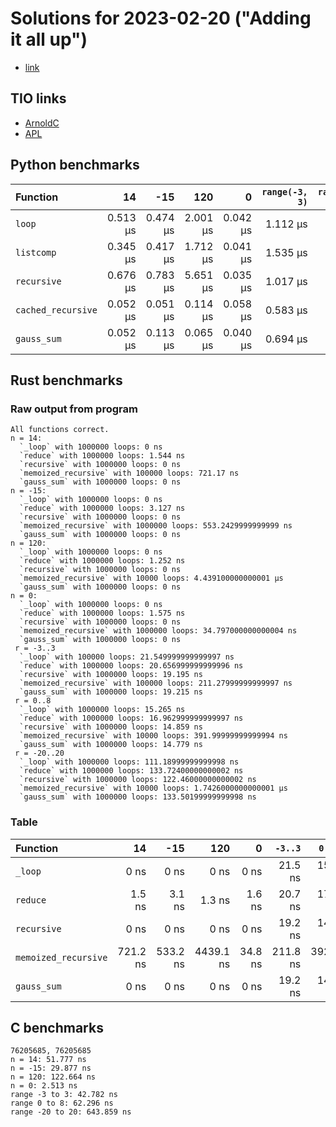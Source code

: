 # Solutions for 2023-02-20 ("Adding it all up")

- [link](https://discourse.davidamos.dev/t/adding-it-all-up/139)

## TIO links

- [ArnoldC](https://tio.run/##lVRLj9owED4nv2K0Fy6t1JV66qlOmBBrbU9qO6AcaRetEGyoEOyhf56OAwGxOPs4el7fYyaZb9vN@vHP4SD9yIEraealxjTxQj2AJ/AlQinMGO5k@3e/gzm0@@ffi@2PuzQpsYG8tNJ5LRx4iwjLUJQmDdXg0EPtoK7gW7R0s9/Fayf84KAF4VygoIV1/eAxgfRgaJYmEmbC@FAg3ENoAAFZbfISqIBfNTovyTgI3C@lpZhi0KQ57mZokZNa41gKj6oZwO6ZnsFht13O26ee1I1Xp4bAqQPMEA14tFoaxhmnqWIjQogBEKZo2RxhsaiVak6zUwkGmV1HJlfEs93xkRH5o6zuqcmTzZtcIbTpRB7lOYQKqeKYkDbq/r/FdvPa@58SlGR6nQsnPXlJVYX2VF@yYyAd6AakmUovgsdhZ539nDPU@Qf9WwdWCRqqJyUEn9Ikw1zUTFCONExImkmAcqIBpitczyyRI6XYOMhE/tAjdGYaAouuwtxDQRYUTWQeldgunua75ctiUGak53m/fpmvX3fcRy25zB@0RXEXFQU4YiN45UKzJGM4@llXLmBRKhyOkwgZFjPiXCHDuX9lMdfQsYG9DwNTz@l3Rn9@advFLrKA@B9kFdlT7A42u8dNe3sGzKmylCnUlA6YOuhpKD8CXunlfw5fq7BU8@d5xo0N73UOQJzTJ6DVR5a2Ghy3ukz60Pov1Ievavi2b8jmpVQqfcuGt124urL@9q4Qrv4Wp7ZSOC9ACZjyNYgvnMuaw@H@@38)
- [APL](https://tio.run/##SyzI0U2pTMzJT///v6QoMzEv/VHbhGoNDQObR71bNXU1DOxAtObh6Rra@o96N9eAeLVcXI/6pgLVQTQoGBmg8g@tNzZFFTH4/x8A)

## Python benchmarks

| Function           |       14 |      -15 |      120 |        0 | `range(-3, 3)` | `range(0, 8)` | `range(-20, 20)` |
| :----------------- | -------: | -------: | -------: | -------: | -------------: | ------------: | ---------------: |
| `loop`             | 0.513 µs | 0.474 µs | 2.001 µs | 0.042 µs |       1.112 µs |      1.384 µs |        11.127 µs |
| `listcomp`         | 0.345 µs | 0.417 µs | 1.712 µs | 0.041 µs |       1.535 µs |      1.900 µs |        14.650 µs |
| `recursive`        | 0.676 µs | 0.783 µs | 5.651 µs | 0.035 µs |       1.017 µs |      1.895 µs |        21.835 µs |
| `cached_recursive` | 0.052 µs | 0.051 µs | 0.114 µs | 0.058 µs |       0.583 µs |      0.606 µs |         2.749 µs |
| `gauss_sum`        | 0.052 µs | 0.113 µs | 0.065 µs | 0.040 µs |       0.694 µs |      0.668 µs |         4.003 µs |

## Rust benchmarks

### Raw output from program

```
All functions correct.
n = 14:
  `_loop` with 1000000 loops: 0 ns
  `reduce` with 1000000 loops: 1.544 ns
  `recursive` with 1000000 loops: 0 ns
  `memoized_recursive` with 100000 loops: 721.17 ns
  `gauss_sum` with 1000000 loops: 0 ns
n = -15:
  `_loop` with 1000000 loops: 0 ns
  `reduce` with 1000000 loops: 3.127 ns
  `recursive` with 1000000 loops: 0 ns
  `memoized_recursive` with 1000000 loops: 553.2429999999999 ns
  `gauss_sum` with 1000000 loops: 0 ns
n = 120:
  `_loop` with 1000000 loops: 0 ns
  `reduce` with 1000000 loops: 1.252 ns
  `recursive` with 1000000 loops: 0 ns
  `memoized_recursive` with 10000 loops: 4.439100000000001 µs
  `gauss_sum` with 1000000 loops: 0 ns
n = 0:
  `_loop` with 1000000 loops: 0 ns
  `reduce` with 1000000 loops: 1.575 ns
  `recursive` with 1000000 loops: 0 ns
  `memoized_recursive` with 1000000 loops: 34.797000000000004 ns
  `gauss_sum` with 1000000 loops: 0 ns
 r = -3..3
  `_loop` with 100000 loops: 21.549999999999997 ns
  `reduce` with 1000000 loops: 20.656999999999996 ns
  `recursive` with 1000000 loops: 19.195 ns
  `memoized_recursive` with 100000 loops: 211.27999999999997 ns
  `gauss_sum` with 1000000 loops: 19.215 ns
 r = 0..8
  `_loop` with 1000000 loops: 15.265 ns
  `reduce` with 1000000 loops: 16.962999999999997 ns
  `recursive` with 1000000 loops: 14.859 ns
  `memoized_recursive` with 10000 loops: 391.99999999999994 ns
  `gauss_sum` with 1000000 loops: 14.779 ns
 r = -20..20
  `_loop` with 1000000 loops: 111.18999999999998 ns
  `reduce` with 1000000 loops: 133.72400000000002 ns
  `recursive` with 1000000 loops: 122.46000000000002 ns
  `memoized_recursive` with 10000 loops: 1.7426000000000001 µs
  `gauss_sum` with 1000000 loops: 133.50199999999998 ns
```

### Table

| Function             |       14 |      -15 |       120 |       0 |  `-3..3` |   `0..8` | `-20..20` |
| :------------------- | -------: | -------: | --------: | ------: | -------: | -------: | --------: |
| `_loop`              |     0 ns |     0 ns |      0 ns |    0 ns |  21.5 ns |  15.3 ns |  111.2 ns |
| `reduce`             |   1.5 ns |   3.1 ns |    1.3 ns |  1.6 ns |  20.7 ns |  17.0 ns |  133.7 ns |
| `recursive`          |     0 ns |     0 ns |      0 ns |    0 ns |  19.2 ns |  14.9 ns |  122.5 ns |
| `memoized_recursive` | 721.2 ns | 533.2 ns | 4439.1 ns | 34.8 ns | 211.8 ns | 392.9 ns | 1742.6 ns |
| `gauss_sum`          |     0 ns |     0 ns |      0 ns |    0 ns |  19.2 ns |  14.8 ns |  133.5 ns |

## C benchmarks

```
76205685, 76205685
n = 14: 51.777 ns
n = -15: 29.877 ns
n = 120: 122.664 ns
n = 0: 2.513 ns
range -3 to 3: 42.782 ns
range 0 to 8: 62.296 ns
range -20 to 20: 643.859 ns
```
